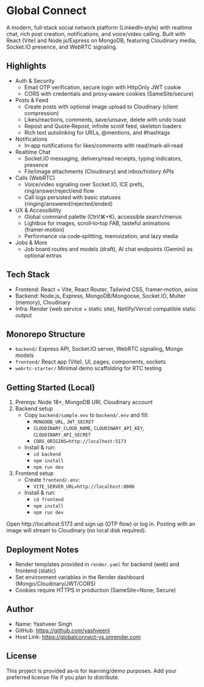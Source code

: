 # Global Connect

A modern, full‑stack social network platform (LinkedIn‑style) with realtime chat, rich post creation, notifications, and voice/video calling. Built with React (Vite) and Node.js/Express on MongoDB, featuring Cloudinary media, Socket.IO presence, and WebRTC signaling.

## Highlights
- Auth & Security
  - Email OTP verification, secure login with HttpOnly JWT cookie
  - CORS with credentials and proxy‑aware cookies (SameSite/secure)
- Posts & Feed
  - Create posts with optional image upload to Cloudinary (client compression)
  - Likes/reactions, comments, save/unsave, delete with undo toast
  - Repost and Quote‑Repost, infinite scroll feed, skeleton loaders
  - Rich text autolinking for URLs, @mentions, and #hashtags
- Notifications
  - In‑app notifications for likes/comments with read/mark‑all‑read
- Realtime Chat
  - Socket.IO messaging, delivery/read receipts, typing indicators, presence
  - File/image attachments (Cloudinary) and inbox/history APIs
- Calls (WebRTC)
  - Voice/video signaling over Socket.IO, ICE prefs, ring/answer/reject/end flow
  - Call logs persisted with basic statuses (ringing/answered/rejected/ended)
- UX & Accessibility
  - Global command palette (Ctrl/⌘+K), accessible search/menus
  - Lightbox for images, scroll‑to‑top FAB, tasteful animations (framer‑motion)
  - Performance via code‑splitting, memoization, and lazy media
- Jobs & More
  - Job board routes and models (draft), AI chat endpoints (Gemini) as optional extras

## Tech Stack
- Frontend: React + Vite, React Router, Tailwind CSS, framer‑motion, axios
- Backend: Node.js, Express, MongoDB/Mongoose, Socket.IO, Multer (memory), Cloudinary
- Infra: Render (web service + static site), Netlify/Vercel compatible static output

## Monorepo Structure
- `backend/` Express API, Socket.IO server, WebRTC signaling, Mongo models
- `frontend/` React app (Vite), UI, pages, components, sockets
- `webrtc-starter/` Minimal demo scaffolding for RTC testing

## Getting Started (Local)
1) Prereqs: Node 18+, MongoDB URI, Cloudinary account
2) Backend setup
   - Copy `backend/sample.env` to `backend/.env` and fill:
     - `MONGODB_URL`, `JWT_SECRET`
     - `CLOUDINARY_CLOUD_NAME`, `CLOUDINARY_API_KEY`, `CLOUDINARY_API_SECRET`
     - `CORS_ORIGINS=http://localhost:5173`
   - Install & run:
     - `cd backend`
     - `npm install`
     - `npm run dev`
3) Frontend setup
   - Create `frontend/.env`:
     - `VITE_SERVER_URL=http://localhost:8000`
   - Install & run:
     - `cd frontend`
     - `npm install`
     - `npm run dev`

Open http://localhost:5173 and sign up (OTP flow) or log in. Posting with an image will stream to Cloudinary (no local disk required).

## Deployment Notes
- Render templates provided in `render.yaml` for backend (web) and frontend (static)
- Set environment variables in the Render dashboard (Mongo/Cloudinary/JWT/CORS)
- Cookies require HTTPS in production (SameSite=None; Secure)

## Author
- Name: Yashveer Singh
- GitHub: https://github.com/yashveerji
- Host Link: https://globalconnect-ys.onrender.com
## License
This project is provided as‑is for learning/demo purposes. Add your preferred license file if you plan to distribute.